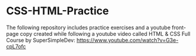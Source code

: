 # CSS-HTML-Practice
The following repository includes practice exercises and a youtube front-page copy created while following a youtube video called HTML &amp; CSS Full Course by SuperSimpleDev: https://www.youtube.com/watch?v=G3e-cpL7ofc
